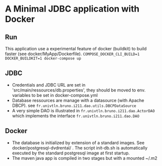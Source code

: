 # A Minimal JDBC application with Docker

## Run
This application use a experimental feature of docker (buildkit) to build faster (see docker/MyApp/Dockerfile). 
```COMPOSE_DOCKER_CLI_BUILD=1 DOCKER_BUILDKIT=1 docker-compose up```

## JDBC
 * Credentials and JDBC URL are set in 'src/main/ressources/db.properties', they should be moved to env. variables to be set in docker-compose.yml
 * Database ressources are manage with a datasource (with Apache DBCP). see ```fr.univtln.bruno.i211.dao.utils.DBCPDataSource```
 * A very simple DAO is illustrated in ```fr.univtln.bruno.i211.dao.ActorDAO``` which implements the interface ```fr.univtln.bruno.i211.dao.DAO```
 
## Docker
 * The database is initialized by extension of a standard images. See docker/postgresql-dvdrental/ . 
 The script init-db.sh is automatically executed by the standard postgresql image at first startup. 
 * The maven java app is compiled in two stages but with a mounted ~/.m2